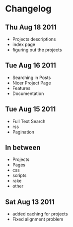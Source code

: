 Changelog
=========

Thu Aug 18 2011
---------------
* Projects descriptions
* index page
* figuring out the projects 

Tue Aug 16 2011
---------------
* Searching in Posts
* Nicer Project Page
* Features
* Documentation

Tue Aug 15 2011
---------------
* Full Text Search 
* rss
* Pagination
 
               
In between 
----------
* Projects
* Pages
* css
* scripts 
* rake
* other 

Sat Aug 13 2011
------------------------------
* added caching for projects
* Fixed alignment problem 
